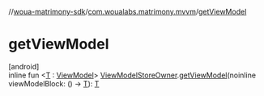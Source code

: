 //[woua-matrimony-sdk](../../index.md)/[com.woualabs.matrimony.mvvm](index.md)/[getViewModel](get-view-model.md)

# getViewModel

[android]\
inline fun <[T](get-view-model.md) : [ViewModel](https://developer.android.com/reference/kotlin/androidx/lifecycle/ViewModel.html)> [ViewModelStoreOwner](https://developer.android.com/reference/kotlin/androidx/lifecycle/ViewModelStoreOwner.html).[getViewModel](get-view-model.md)(noinline viewModelBlock: () -> [T](get-view-model.md)): [T](get-view-model.md)
